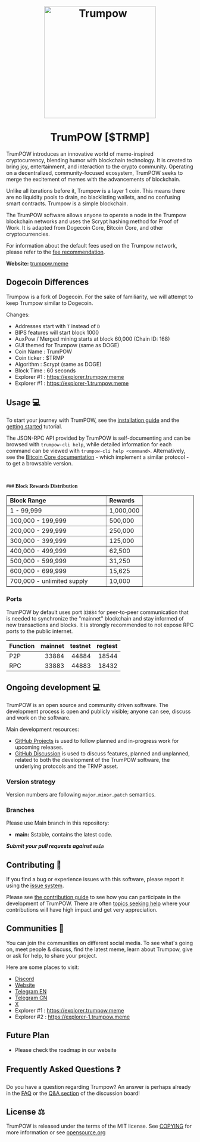 <h1 align="center">
<img src="https://i.imgur.com/sSswTOM.png" alt="Trumpow" width="300"/>
<br/><br/>
TrumPOW [$TRMP]
</h1>


TrumPOW introduces an innovative world of meme-inspired cryptocurrency, blending humor with blockchain technology. It is created to bring joy, entertainment, and interaction to the crypto community. Operating on a decentralized, community-focused ecosystem, TrumPOW seeks to merge the excitement of memes with the advancements of blockchain.

Unlike all iterations before it, Trumpow is a layer 1 coin. This means there are no liquidity pools to drain, no blacklisting wallets, and no confusing smart contracts. Trumpow is a simple blockchain.

The TrumPOW software allows anyone to operate a node in the Trumpow blockchain networks and uses the Scrypt hashing method for Proof of Work. It is adapted from Dogecoin Core, Bitcoin Core, and other cryptocurrencies.

For information about the default fees used on the Trumpow network, please
refer to the [fee recommendation](doc/fee-recommendation.md).

**Website:** [trumpow.meme](https://trumpow.meme/)

## Dogecoin Differences

Trumpow is a fork of Dogecoin. For the sake of familiarity, we will attempt to keep Trumpow similar to Dogecoin.

Changes:

* Addresses start with `T` instead of `D`
* BIPS features will start block 1000
* AuxPow / Merged mining starts at block 60,000 (Chain ID: 168)
* GUI themed for Trumpow (same as DOGE)
* Coin Name    : TrumPOW
* Coin ticker  : $TRMP
* Algorithm    : Scrypt (same as DOGE)
* Block Time   : 60 seconds
* Explorer #1   : https://explorer.trumpow.meme
* Explorer #1   : https://explorer-1.trumpow.meme


## Usage 💻

To start your journey with TrumPOW, see the [installation guide](INSTALL.md) and the [getting started](doc/getting-started.md) tutorial.

The JSON-RPC API provided by TrumPOW is self-documenting and can be browsed with `trumpow-cli help`, while detailed information for each command can be viewed with `trumpow-cli help <command>`. Alternatively, see the [Bitcoin Core documentation](https://developer.bitcoin.org/reference/rpc/) - which implement a similar protocol - to get a browsable version.

&nbsp;</p>
<font face="Verdana"><b>### Block Rewards Distribution</b></font><br>

<table border="1" width="46%">
	<tr>
		<td width="250"><b>Block Range</b></td>
		<td><b>Rewards</b></td>
	</tr>
	<tr>
		<td width="250">1 - 99,999</td>
		<td>1,000,000</td>
	</tr>
	<tr>
		<td width="250">100,000 - 199,999</td>
		<td>500,000</td>
	</tr>
	<tr>
		<td width="250">200,000 - 299,999</td>
		<td>250,000</td>
	</tr>
	<tr>
		<td width="250">300,000 - 399,999</td>
		<td>125,000</td>
	</tr>
	<tr>
		<td width="250">400,000 - 499,999</td>
		<td>62,500</td>
	</tr>
	<tr>
		<td width="250">500,000 - 599,999</td>
		<td>31,250</td>
	</tr>
	<tr>
		<td width="250">600,000 - 699,999</td>
		<td>15,625</td>
	</tr>
	<tr>
		<td width="250">700,000 - unlimited supply</td>
		<td>10,000</td>
	</tr>
</table>


### Ports

TrumPOW by default uses port `33884` for peer-to-peer communication that
is needed to synchronize the "mainnet" blockchain and stay informed of new
transactions and blocks. It is strongly recommended to not
expose RPC ports to the public internet.

| Function | mainnet | testnet | regtest |
| :------- | ------: | ------: | ------: |
| P2P      |   33884 |   44884 |   18544 |
| RPC      |   33883 |   44883 |   18432 |

## Ongoing development 💻

TrumPOW is an open source and community driven software. The development
process is open and publicly visible; anyone can see, discuss and work on the
software.

Main development resources:

* [GitHub Projects](https://github.com/trumpowppc/trumpow/projects) is used to
  follow planned and in-progress work for upcoming releases.
* [GitHub Discussion](https://github.com/trumpowppc/trumpow/discussions) is used
  to discuss features, planned and unplanned, related to both the development of
  the TrumPOW software, the underlying protocols and the TRMP asset.


### Version strategy
Version numbers are following ```major.minor.patch``` semantics.

### Branches
Please use Main branch in this repository:

- **main:** Sstable, contains the latest code.

***Submit your pull requests against `main`***

## Contributing 🤝

If you find a bug or experience issues with this software, please report it
using the [issue system](https://github.com/trumpowppc/trumpow/issues/new?assignees=&labels=bug&template=bug_report.md&title=%5Bbug%5D+).

Please see [the contribution guide](CONTRIBUTING.md) to see how you can
participate in the development of TrumPOW. There are often
[topics seeking help](https://github.com/trumpowppc/trumpow/labels/help%20wanted)
where your contributions will have high impact and get very appreciation.

## Communities 🐸

You can join the communities on different social media.
To see what's going on, meet people & discuss, find the latest meme, learn
about Trumpow, give or ask for help, to share your project.

Here are some places to visit:

* [Discord](https://discord.gg/ybRF4dny5B)
* [Website](https://trumpow.meme/)
* [Telegram EN](https://t.me/TrumPOWEN)
* [Telegram CN](https://t.me/TrumPOWCN)
* [X](https://x.com/TrmPow)
* Explorer #1   : https://explorer.trumpow.meme
* Explorer #2   : https://explorer-1.trumpow.meme

## Future Plan

- Please check the roadmap in our website

## Frequently Asked Questions ❓

Do you have a question regarding Trumpow? An answer is perhaps already in the [FAQ](doc/FAQ.md) or the [Q&A section](https://github.com/trumpowppc/trumpow/discussions/categories/q-a) of the discussion board!

## License ⚖️
TrumPOW is released under the terms of the MIT license. See
[COPYING](COPYING) for more information or see
[opensource.org](https://opensource.org/licenses/MIT)
